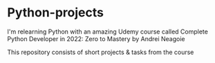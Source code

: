 # Python-projects

I'm relearning Python with an amazing Udemy course called Complete Python Developer in 2022: Zero to Mastery by Andrei Neagoie

This repository consists of short projects & tasks from the course 
